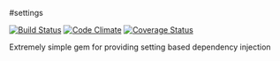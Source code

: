 #settings

[![Build Status](http://img.shields.io/travis/developwithpassion/settings.svg)][travis]
[![Code Climate](http://img.shields.io/codeclimate/github/developwithpassion/settings.svg)][codeclimate]
[![Coverage Status](http://img.shields.io/coveralls/developwithpassion/settings.svg)][coveralls]

[travis]: https://travis-ci.org/developwithpassion/settings
[codeclimate]: https://codeclimate.com/github/developwithpassion/settings
[coveralls]: https://coveralls.io/r/developwithpassion/settings

Extremely simple gem for providing setting based dependency injection
